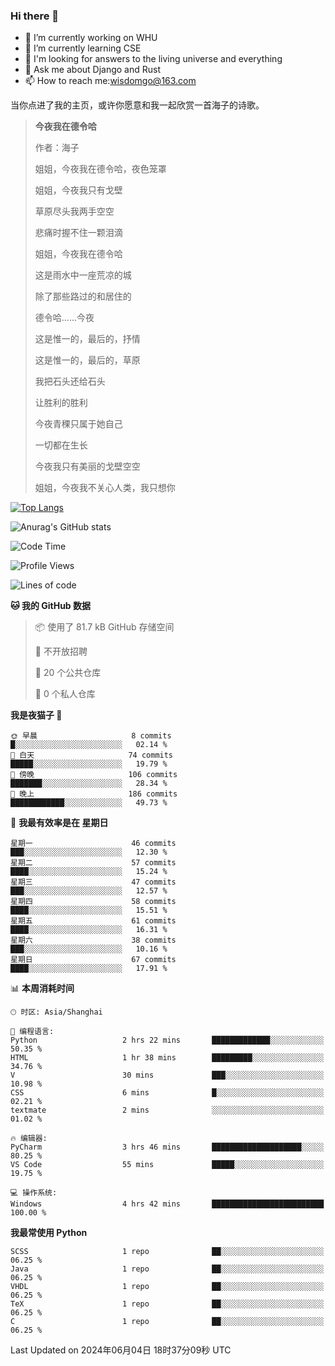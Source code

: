 ### Hi there 👋



- 🔭 I’m currently working on WHU
- 🌱 I’m currently learning CSE
- 🤔 I'm looking for answers to the living universe and everything
- 💬 Ask me about Django and Rust
- 📫 How to reach me:wisdomgo@163.com

当你点进了我的主页，或许你愿意和我一起欣赏一首海子的诗歌。

>**今夜我在德令哈**
>
>作者：海子
>
>姐姐，今夜我在德令哈，夜色笼罩
>
>姐姐，今夜我只有戈壁
>
>草原尽头我两手空空
>
>悲痛时握不住一颗泪滴
>
>姐姐，今夜我在德令哈
>
>这是雨水中一座荒凉的城
>
>除了那些路过的和居住的
>
>德令哈......今夜
>
>这是惟一的，最后的，抒情
>
>这是惟一的，最后的，草原
>
>我把石头还给石头
>
>让胜利的胜利
>
>今夜青稞只属于她自己
>
>一切都在生长
>
>今夜我只有美丽的戈壁空空
>
>姐姐，今夜我不关心人类，我只想你



[![Top Langs](https://github-readme-stats.vercel.app/api/top-langs/?username=wisdomgo&theme=onedark)](https://github.com/anuraghazra/github-readme-stats)

![Anurag's GitHub stats](https://github-readme-stats.vercel.app/api?username=wisdomgo&hide=contribs,stars&theme=synthwave)

<!--START_SECTION:waka-->
![Code Time](http://img.shields.io/badge/Code%20Time-203%20hrs%2046%20mins-blue)

![Profile Views](http://img.shields.io/badge/%E4%B8%AA%E4%BA%BA%E8%B5%84%E6%96%99%E8%A7%82%E7%9C%8B%E6%AC%A1%E6%95%B0-12-blue)

![Lines of code](https://img.shields.io/badge/%E4%BB%8E%E3%80%8CHello%20World%E3%80%8D%E8%B5%B7%E6%88%91%E5%B7%B2%E7%BB%8F%E5%86%99%E4%BA%86-634.6%20thousand%20%E8%A1%8C%E4%BB%A3%E7%A0%81-blue)

**🐱 我的 GitHub 数据** 

> 📦  使用了 81.7 kB GitHub 存储空间 
 > 
> 🚫 不开放招聘
 > 
> 📜 20 个公共仓库 
 > 
> 🔑 0 个私人仓库 
 > 
**我是夜猫子 🦉** 

```text
🌞 早晨                     8 commits           █░░░░░░░░░░░░░░░░░░░░░░░░   02.14 % 
🌆 白天                     74 commits          █████░░░░░░░░░░░░░░░░░░░░   19.79 % 
🌃 傍晚                     106 commits         ███████░░░░░░░░░░░░░░░░░░   28.34 % 
🌙 晚上                     186 commits         ████████████░░░░░░░░░░░░░   49.73 % 
```
📅 **我最有效率是在 星期日** 

```text
星期一                      46 commits          ███░░░░░░░░░░░░░░░░░░░░░░   12.30 % 
星期二                      57 commits          ████░░░░░░░░░░░░░░░░░░░░░   15.24 % 
星期三                      47 commits          ███░░░░░░░░░░░░░░░░░░░░░░   12.57 % 
星期四                      58 commits          ████░░░░░░░░░░░░░░░░░░░░░   15.51 % 
星期五                      61 commits          ████░░░░░░░░░░░░░░░░░░░░░   16.31 % 
星期六                      38 commits          ███░░░░░░░░░░░░░░░░░░░░░░   10.16 % 
星期日                      67 commits          ████░░░░░░░░░░░░░░░░░░░░░   17.91 % 
```


📊 **本周消耗时间** 

```text
🕑︎ 时区: Asia/Shanghai

💬 编程语言: 
Python                   2 hrs 22 mins       █████████████░░░░░░░░░░░░   50.35 % 
HTML                     1 hr 38 mins        █████████░░░░░░░░░░░░░░░░   34.76 % 
V                        30 mins             ███░░░░░░░░░░░░░░░░░░░░░░   10.98 % 
CSS                      6 mins              █░░░░░░░░░░░░░░░░░░░░░░░░   02.21 % 
textmate                 2 mins              ░░░░░░░░░░░░░░░░░░░░░░░░░   01.02 % 

🔥 编辑器: 
PyCharm                  3 hrs 46 mins       ████████████████████░░░░░   80.25 % 
VS Code                  55 mins             █████░░░░░░░░░░░░░░░░░░░░   19.75 % 

💻 操作系统: 
Windows                  4 hrs 42 mins       █████████████████████████   100.00 % 
```

**我最常使用 Python** 

```text
SCSS                     1 repo              ██░░░░░░░░░░░░░░░░░░░░░░░   06.25 % 
Java                     1 repo              ██░░░░░░░░░░░░░░░░░░░░░░░   06.25 % 
VHDL                     1 repo              ██░░░░░░░░░░░░░░░░░░░░░░░   06.25 % 
TeX                      1 repo              ██░░░░░░░░░░░░░░░░░░░░░░░   06.25 % 
C                        1 repo              ██░░░░░░░░░░░░░░░░░░░░░░░   06.25 % 
```




 Last Updated on 2024年06月04日 18时37分09秒 UTC
<!--END_SECTION:waka-->
